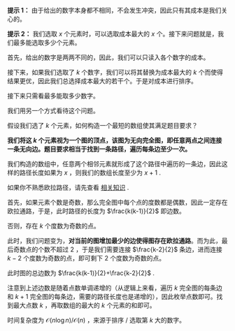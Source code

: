 **提示 1：** 由于给出的数字本身都不相同，不会发生冲突，因此只有其成本是我们关心的。

**提示 2：** 我们选取 $x$ 个元素时，可以选取成本最大的 $x$ 个。接下来问题就是，我们最多能选取多少个元素。

首先，给出的数字是两两不同的，因此，我们可以只读入各个数字的成本。

接下来，如果我们选取了 $k$ 个数字，我们可以将其替换为成本最大的 $k$ 个而使得结果更优，因此我们总选择成本最大的若干个。于是对成本进行排序。

接下来只需看最多能取多少数字。

我们用另一个方式看待这个问题。

假设我们选了 $k$ 个元素，如何构造一个最短的数组使其满足题目要求？

**我们将这 $k$ 个元素视为一个图的顶点，该图为无向完全图，即任意两点之间连接一条无向边。题目要求相当于找到一条路径，遍历每条边至少一次。**

我们构造的数组中，任意两个相邻元素就形成了这个路径中遍历的一条边，因此这样的路径长度如果为 $x$ ，则我们的数组长度至少为 $x+1$ .

如果你不熟悉欧拉路径，请先查看 [相关知识](https://oi-wiki.org/graph/euler/) .

首先，如果元素个数是奇数，那么完全图中每个点的度数都是偶数，因此一定存在欧拉通路，于是，此时路径的长度为 $\frac{k(k-1)}{2}$ 即边数。

否则，存在 $k$ 个度数为奇数的点。

此时，我们问题变为，**对当前的图增加最少的边使得图存在欧拉通路**。而为此，最后奇数点的个数不超过 $2$ ，于是我们需要连接 $\frac{k-2}{2}$ 条边，进而连接 $k-2$ 个度数为奇数的点，即可剩下 $2$ 个度数为奇数的点。

此时图的总边数为 $\frac{k(k-1)}{2}+\frac{k-2}{2}$ .

注意到上述边数是随着点数单调递增的（从逻辑上来看，遍历 $k$ 完全图的每条边和 $k+1$ 完全图的每条边，需要的路径长度也是递增的），因此枚举点数即可。找到最大点数 $k$ ，再取数组的最大的 $k$ 个元素的和即可。

时间复杂度为 $\mathcal{O}(n\log n) /\mathcal{O}(n)$ ，来源于排序 / 选取第 $k$ 大的数字。

